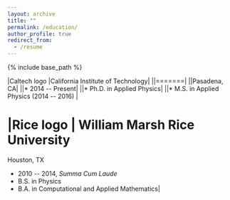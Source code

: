 ```yaml
---
layout: archive
title: ""
permalink: /education/
author_profile: true
redirect_from:
  - /resume
---
```


{% include base_path %}

|Caltech logo |California Institute of Technology|
||=======|
||Pasadena, CA|
||* 2014 -- Present|
||* Ph.D. in Applied Physics|
||* M.S. in Applied Physics (2014 -- 2016) |

|Rice logo | William Marsh Rice University
=======
Houston, TX
* 2010 -- 2014, *Summa Cum Laude*
* B.S. in Physics
* B.A. in Computational and Applied Mathematics|
